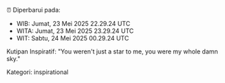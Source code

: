 ⏰ Diperbarui pada:
- WIB: Jumat, 23 Mei 2025 22.29.24 UTC
- WITA: Jumat, 23 Mei 2025 23.29.24 UTC
- WIT: Sabtu, 24 Mei 2025 00.29.24 UTC

Kutipan Inspiratif:
"You weren't just a star to me, you were my whole damn sky."


Kategori: inspirational

